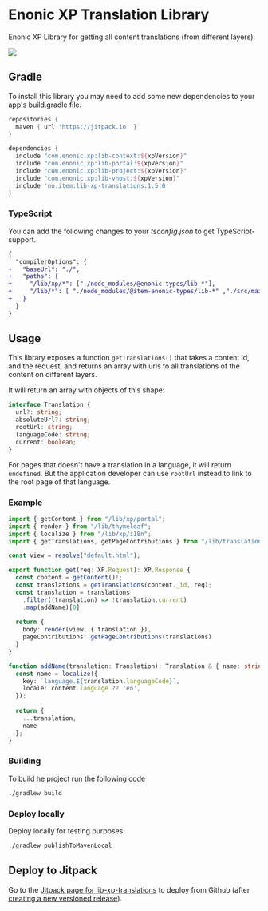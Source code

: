 # Enonic XP Translation Library

Enonic XP Library for getting all content translations (from different layers).

[![](https://jitpack.io/v/no.item/lib-xp-translations.svg)](https://jitpack.io/#no.item/lib-xp-translations)

## Gradle

To install this library you may need to add some new dependencies to your app's build.gradle file.

```groovy
repositories {
  maven { url 'https://jitpack.io' }
}

dependencies {
  include "com.enonic.xp:lib-context:${xpVersion}"
  include "com.enonic.xp:lib-portal:${xpVersion}"
  include "com.enonic.xp:lib-project:${xpVersion}"
  include "com.enonic.xp:lib-vhost:${xpVersion}"
  include 'no.item:lib-xp-translations:1.5.0'
}
```

### TypeScript

You can add the following changes to your *tsconfig.json* to get TypeScript-support.

```diff
{
  "compilerOptions": {
+   "baseUrl": "./",
+   "paths": {
+     "/lib/xp/*": ["./node_modules/@enonic-types/lib-*"],
+     "/lib/*": [ "./node_modules/@item-enonic-types/lib-*" ,"./src/main/resources/lib/*"],
+   }
  }
}
```
## Usage

This library exposes a function `getTranslations()` that takes a content id, and the request, and returns an
array with urls to all translations of the content on different layers.

It will return an array with objects of this shape:

```typescript
interface Translation {
  url?: string;
  absoluteUrl?: string;
  rootUrl: string;
  languageCode: string;
  current: boolean;
}
```

For pages that doesn't have a translation in a language, it will return `undefined`. But the application developer
can use `rootUrl` instead to link to the root page of that language.

### Example

```typescript
import { getContent } from "/lib/xp/portal";
import { render } from "/lib/thymeleaf";
import { localize } from "/lib/xp/i18n";
import { getTranslations, getPageContributions } from "/lib/translations";

const view = resolve("default.html");

export function get(req: XP.Request): XP.Response {
  const content = getContent()!;
  const translations = getTranslations(content._id, req);
  const translation = translations
    .filter((translation) => !translation.current)
    .map(addName)[0]
  
  return {
    body: render(view, { translation }),
    pageContributions: getPageContributions(translations)
  }
}

function addName(translation: Translation): Translation & { name: string } {
  const name = localize({
    key: `language.${translation.languageCode}`,
    locale: content.language ?? 'en',
  });
  
  return {
    ...translation,
    name
  };
}
```

### Building

To build he project run the following code

```bash
./gradlew build
```

### Deploy locally

Deploy locally for testing purposes:

```bash
./gradlew publishToMavenLocal
```
## Deploy to Jitpack

Go to the [Jitpack page for lib-xp-translations](https://jitpack.io/#no.item/lib-xp-translations) to deploy from Github (after
[creating a new versioned release](https://github.com/ItemConsulting/lib-xp-translations/releases/new)).
